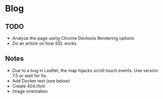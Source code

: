 # Blog

## TODO
- Analyze the page using Chrome Devtools Rendering options
- Do an article on how SSL works

## Notes
- Due to a bug in Leaflet, the map hijacks scroll touch events. Use version 7.5 or wait for fix.
- Add Docker text (see below)
- Create 404.html
- Image orientation
